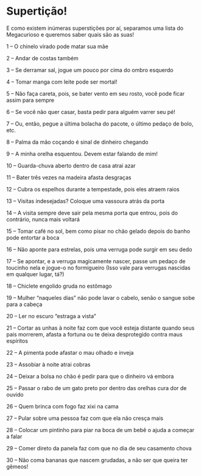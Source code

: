# Supertição!

E como existem inúmeras superstições por aí, separamos uma lista do Megacurioso e queremos saber quais são as suas!

1 – O chinelo virado pode matar sua mãe

2 – Andar de costas também

3 – Se derramar sal, jogue um pouco por cima do ombro esquerdo

4 – Tomar manga com leite pode ser mortal!

5 – Não faça careta, pois, se bater vento em seu rosto, você pode ficar assim para sempre

6 – Se você não quer casar, basta pedir para alguém varrer seu pé!

7 – Ou, então, pegue a última bolacha do pacote, o último pedaço de bolo, etc.

8 – Palma da mão coçando é sinal de dinheiro chegando

9 – A minha orelha esquentou. Devem estar falando de mim!

10 – Guarda-chuva aberto dentro de casa atrai azar

11 – Bater três vezes na madeira afasta desgraças

12 – Cubra os espelhos durante a tempestade, pois eles atraem raios

13 – Visitas indesejadas? Coloque uma vassoura atrás da porta

14 – A visita sempre deve sair pela mesma porta que entrou, pois do contrário, nunca mais voltará

15 – Tomar café no sol, bem como pisar no chão gelado depois do banho pode entortar a boca

16 – Não aponte para estrelas, pois uma verruga pode surgir em seu dedo

17 – Se apontar, e a verruga magicamente nascer, passe um pedaço de toucinho nela e jogue-o no formigueiro (Isso vale para verrugas nascidas em qualquer lugar, tá?)

18 – Chiclete engolido gruda no estômago

19 – Mulher “naqueles dias” não pode lavar o cabelo, senão o sangue sobe para a cabeça

20 – Ler no escuro “estraga a vista”

21 – Cortar as unhas à noite faz com que você esteja distante quando seus pais morrerem, afasta a fortuna ou te deixa desprotegido contra maus espíritos

22 – A pimenta pode afastar o mau olhado e inveja

23 – Assobiar à noite atrai cobras

24 – Deixar a bolsa no chão é pedir para que o dinheiro vá embora

25 – Passar o rabo de um gato preto por dentro das orelhas cura dor de ouvido

26 – Quem brinca com fogo faz xixi na cama

27 – Pular sobre uma pessoa faz com que ela não cresça mais

28 – Colocar um pintinho para piar na boca de um bebê o ajuda a começar a falar

29 – Comer direto da panela faz com que no dia de seu casamento chova

30 – Não coma bananas que nascem grudadas, a não ser que queira ter gêmeos!